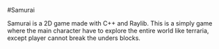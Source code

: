 #Samurai

Samurai is a 2D game made with C++ and Raylib. 
This is a simply game where the main character have to explore the entire world like terraria, except player cannot break the unders blocks.
